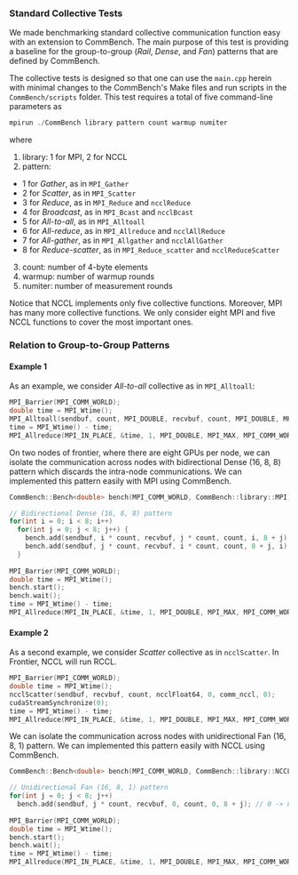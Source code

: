 ### Standard Collective Tests

We made benchmarking standard collective communication function easy with an extension to CommBench. The main purpose of this test is providing a baseline for the group-to-group (*Rail*, *Dense*, and *Fan*) patterns that are defined by CommBench.

The collective tests is designed so that one can use the ```main.cpp``` herein with minimal changes to the CommBench's Make files and run scripts in the ```CommBench/scripts``` folder. This test requires a total of five command-line parameters as
```cpp
mpirun ./CommBench library pattern count warmup numiter
```
where
1. library: 1 for MPI, 2 for NCCL
2. pattern:
  - 1 for *Gather*, as in `MPI_Gather`
  - 2 for *Scatter*, as in `MPI_Scatter`
  - 3 for *Reduce*, as in `MPI_Reduce` and `ncclReduce`
  - 4 for *Broadcast*, as in `MPI_Bcast` and `ncclBcast`
  - 5 for *All-to-all*, as in `MPI_Alltoall`
  - 6 for *All-reduce*, as in `MPI_Allreduce` and `ncclAllReduce`
  - 7 for *All-gather*, as in `MPI_Allgather` and `ncclAllGather`
  - 8 for *Reduce-scatter*, as in `MPI_Reduce_scatter` and `ncclReduceScatter`
3. count: number of 4-byte elements
4. warmup: number of warmup rounds
5. numiter: number of measurement rounds

Notice that NCCL implements only five collective functions. Moreover, MPI has many more collective functions. We only consider eight MPI and five NCCL functions to cover the most important ones.

### Relation to Group-to-Group Patterns

#### Example 1

As an example, we consider *All-to-all* collective as in `MPI_Alltoall`:
```cpp
MPI_Barrier(MPI_COMM_WORLD);
double time = MPI_Wtime();
MPI_Alltoall(sendbuf, count, MPI_DOUBLE, recvbuf, count, MPI_DOUBLE, MPI_COMM_WORLD);
time = MPI_Wtime() - time;
MPI_Allreduce(MPI_IN_PLACE, &time, 1, MPI_DOUBLE, MPI_MAX, MPI_COMM_WORLD);
```
On two nodes of frontier, where there are eight GPUs per node, we can isolate the communication across nodes with bidirectional Dense (16, 8, 8) pattern which discards the intra-node communications. We can implemented this pattern easily with MPI using CommBench.
```cpp
CommBench::Bench<double> bench(MPI_COMM_WORLD, CommBench::library::MPI);

// Bidirectional Dense (16, 8, 8) pattern
for(int i = 0; i < 8; i++)
  for(int j = 0; j < 8; j++) {
    bench.add(sendbuf, i * count, recvbuf, j * count, count, i, 8 + j); // i -> 8 + j
    bench.add(sendbuf, j * count, recvbuf, i * count, count, 8 + j, i); // 8 + j -> i
  }
  
MPI_Barrier(MPI_COMM_WORLD);
double time = MPI_Wtime();
bench.start();
bench.wait();
time = MPI_Wtime() - time;
MPI_Allreduce(MPI_IN_PLACE, &time, 1, MPI_DOUBLE, MPI_MAX, MPI_COMM_WORLD);
```


#### Example 2

As a second example, we consider *Scatter* collective as in `ncclScatter`. In Frontier, NCCL will run RCCL.
```cpp
MPI_Barrier(MPI_COMM_WORLD);
double time = MPI_Wtime();
ncclScatter(sendbuf, recvbuf, count, ncclFloat64, 0, comm_nccl, 0);
cudaStreamSynchronize(0);
time = MPI_Wtime() - time;
MPI_Allreduce(MPI_IN_PLACE, &time, 1, MPI_DOUBLE, MPI_MAX, MPI_COMM_WORLD);
```

We can isolate the communication across nodes with unidirectional Fan (16, 8, 1) pattern. We can implemented this pattern easily with NCCL using CommBench.

```cpp
CommBench::Bench<double> bench(MPI_COMM_WORLD, CommBench::library::NCCL);

// Unidirectional Fan (16, 8, 1) pattern
for(int j = 0; j < 8; j++)
  bench.add(sendbuf, j * count, recvbuf, 0, count, 0, 8 + j); // 0 -> 8 + j
  
MPI_Barrier(MPI_COMM_WORLD);
double time = MPI_Wtime();
bench.start();
bench.wait();
time = MPI_Wtime() - time;
MPI_Allreduce(MPI_IN_PLACE, &time, 1, MPI_DOUBLE, MPI_MAX, MPI_COMM_WORLD);
```
